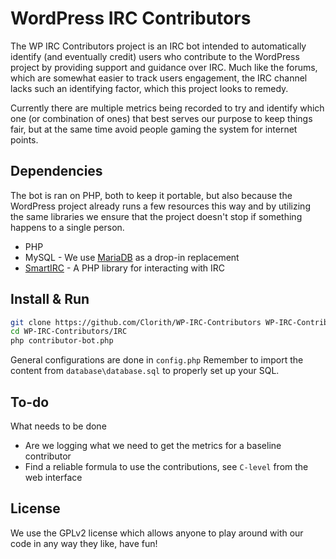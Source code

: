 WordPress IRC Contributors
=========

The WP IRC Contributors project is an IRC bot intended to automatically identify (and eventually credit) users who contribute to the WordPress project by providing support and guidance over IRC. Much like the forums, which are somewhat easier to track users engagement, the IRC channel lacks such an identifying factor, which this project looks to remedy.

Currently there are multiple metrics being recorded to try and identify which one (or combination of ones) that best serves our purpose to keep things fair, but at the same time avoid people gaming the system for internet points.

Dependencies
-----------

The bot is ran on PHP, both to keep it portable, but also because the WordPress project already runs a few resources this way and by utilizing the same libraries we ensure that the project doesn't stop if something happens to a single person.

* PHP
* MySQL - We use [MariaDB] as a drop-in replacement
* [SmartIRC] - A PHP library for interacting with IRC

Install & Run
--------------

```sh
git clone https://github.com/Clorith/WP-IRC-Contributors WP-IRC-Contributors
cd WP-IRC-Contributors/IRC
php contributor-bot.php
```

General configurations are done in `config.php`
Remember to import the content from `database\database.sql` to properly set up your SQL.

To-do
----
What needs to be done
* Are we logging what we need to get the metrics for a baseline contributor
* Find a reliable formula to use the contributions, see `C-level` from the web interface

License
----

We use the GPLv2 license which allows anyone to play around with our code in any way they like, have fun!

[SmartIRC]:https://github.com/pear/Net_SmartIRC
[MariaDB]:https://mariadb.org/
